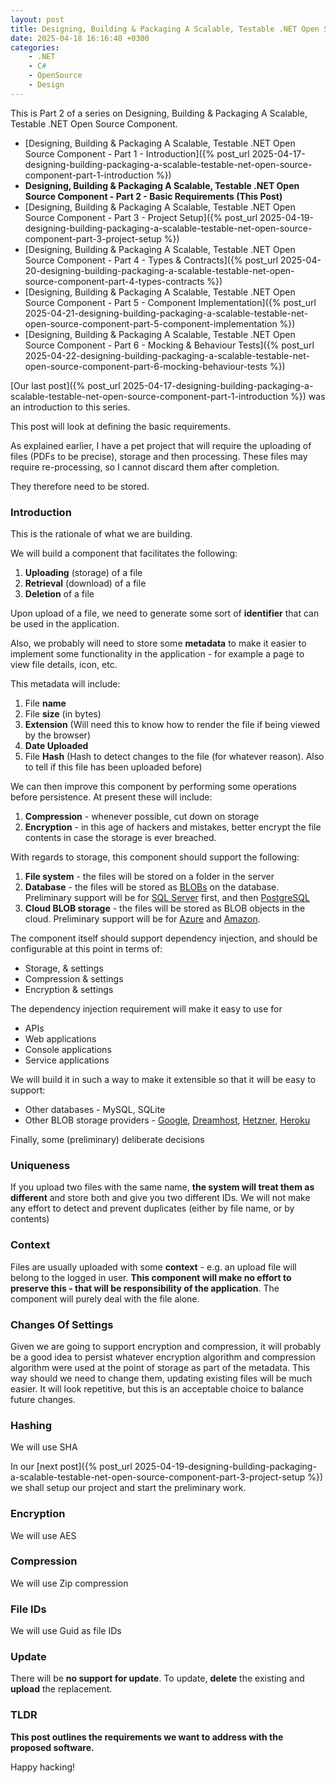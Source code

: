 ```yaml
---
layout: post
title: Designing, Building & Packaging A Scalable, Testable .NET Open Source Component - Part 2 - Basic Requirements
date: 2025-04-18 16:16:40 +0300
categories:
    - .NET
    - C#
    - OpenSource
    - Design
---
```


This is Part 2 of a series on Designing, Building & Packaging A Scalable, Testable .NET Open Source Component.

- [Designing, Building & Packaging A Scalable, Testable .NET Open Source Component - Part 1 - Introduction]({% post_url 2025-04-17-designing-building-packaging-a-scalable-testable-net-open-source-component-part-1-introduction %})
- **Designing, Building & Packaging A Scalable, Testable .NET Open Source Component - Part 2 - Basic Requirements (This Post)**
- [Designing, Building & Packaging A Scalable, Testable .NET Open Source Component - Part 3 - Project Setup]({% post_url 2025-04-19-designing-building-packaging-a-scalable-testable-net-open-source-component-part-3-project-setup %})
- [Designing, Building & Packaging A Scalable, Testable .NET Open Source Component - Part 4 - Types & Contracts]({% post_url 2025-04-20-designing-building-packaging-a-scalable-testable-net-open-source-component-part-4-types-contracts %})
- [Designing, Building & Packaging A Scalable, Testable .NET Open Source Component - Part 5 - Component Implementation]({% post_url 2025-04-21-designing-building-packaging-a-scalable-testable-net-open-source-component-part-5-component-implementation %})
- [Designing, Building & Packaging A Scalable, Testable .NET Open Source Component - Part 6 - Mocking & Behaviour Tests]({% post_url 2025-04-22-designing-building-packaging-a-scalable-testable-net-open-source-component-part-6-mocking-behaviour-tests %})

[Our last post]({% post_url 2025-04-17-designing-building-packaging-a-scalable-testable-net-open-source-component-part-1-introduction %}) was an introduction to this series.

This post will look at defining the basic requirements.

As explained earlier, I have a pet project that will require the uploading of files (PDFs to be precise), storage and then processing. These files may require re-processing, so I cannot discard them after completion.

They therefore need to be stored.

### Introduction

This is the rationale of what we are building.

We will build a component that facilitates the following:

1. **Uploading** (storage) of a file
2. **Retrieval** (download) of a file
3. **Deletion** of a file

Upon upload of a file, we need to generate some sort of **identifier** that can be used in the application.

Also, we probably will need to store some **metadata** to make it easier to implement some functionality in the application - for example a page to view file details, icon, etc.

This metadata will include:

1. File **name**
2. File **size** (in bytes)
3. **Extension** (Will need this to know how to render the file if being viewed by the browser)
4. **Date Uploaded**
5. File **Hash** (Hash to detect changes to the file (for whatever reason). Also to tell if this file has been uploaded before)

We can then improve this component by performing some operations before persistence. At present these will include:

1. **Compression** - whenever possible, cut down on storage
2. **Encryption** - in this age of hackers and mistakes, better encrypt the file contents in case the storage is ever breached.

With regards to storage, this component should support the following:

1. **File system** - the files will be stored on a folder in the server
2. **Database** - the files will be stored as [BLOBs](https://en.wikipedia.org/wiki/Binary_blob) on the database. Preliminary support will be for [SQL Server](https://www.microsoft.com/en-us/sql-server) first, and then [PostgreSQL](https://www.postgresql.org/)
3. **Cloud BLOB storage** - the files will be stored as BLOB objects in the cloud. Preliminary support will be for [Azure](https://azure.microsoft.com/en-us/) and [Amazon](https://aws.amazon.com/).

The component itself should support dependency injection, and should be configurable at this point in terms of:

- Storage, & settings
- Compression & settings
- Encryption & settings

The dependency injection requirement will make it easy to use for

- APIs
- Web applications
- Console applications
- Service applications

 We will build it in such a way to make it extensible so that it will be easy to support:

- Other databases - MySQL, SQLite
- Other BLOB storage providers - [Google](https://cloud.google.com/), [Dreamhost](https://www.dreamhost.com/cloud/storage/), [Hetzner](https://www.hetzner.com/storage/object-storage/), [Heroku](https://elements.heroku.com/addons/ah-s3-object-storage-stackhero)

Finally, some (preliminary) deliberate decisions

### Uniqueness

If you upload two files with the same name, **the system will treat them as different** and store both and give you two different IDs. We will not make any effort to detect and prevent duplicates (either by file name, or by contents)

### Context

Files are usually uploaded with some **context** - e.g. an upload file will belong to the logged in user. **This component will make no effort to preserve this - that will be responsibility of the application**. The component will purely deal with the file alone.

### Changes Of Settings

Given we are going to support encryption and compression, it will probably be a good idea to persist whatever encryption algorithm and compression algorithm were used at the point of storage as part of the metadata. This way should we need to change them, updating existing files will be much easier. It will look repetitive, but this is an acceptable choice to balance future changes.

### Hashing

We will use SHA

In our [next post]({% post_url 2025-04-19-designing-building-packaging-a-scalable-testable-net-open-source-component-part-3-project-setup %}) we shall setup our project and start the preliminary work.

### Encryption

We will use AES

### Compression

We will use Zip compression

### File IDs

We will use Guid as file IDs

### Update

There will be **no support for update**. To update, **delete** the existing and **upload** the replacement.

### TLDR

**This post outlines the requirements we want to address with the proposed software.**

Happy hacking!
